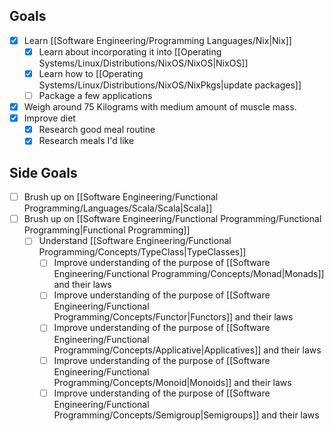 
## Goals

- [x] Learn [[Software Engineering/Programming Languages/Nix|Nix]]
	- [x] Learn about incorporating it into [[Operating Systems/Linux/Distributions/NixOS/NixOS|NixOS]]
	- [x] Learn how to [[Operating Systems/Linux/Distributions/NixOS/NixPkgs|update packages]]
	- [ ] Package a few applications
- [x] Weigh around 75 Kilograms with medium amount of muscle mass. 
- [x] Improve diet
	- [x] Research good meal routine
	- [x] Research meals I'd like

## Side Goals

- [ ] Brush up on [[Software Engineering/Functional Programming/Languages/Scala/Scala|Scala]]
- [ ] Brush up on [[Software Engineering/Functional Programming/Functional Programming|Functional Programming]]
	- [ ] Understand [[Software Engineering/Functional Programming/Concepts/TypeClass|TypeClasses]]
		- [ ] Improve understanding of the purpose of [[Software Engineering/Functional Programming/Concepts/Monad|Monads]] and their laws
		- [ ] Improve understanding of the purpose of [[Software Engineering/Functional Programming/Concepts/Functor|Functors]] and their laws
		- [ ] Improve understanding of the purpose of [[Software Engineering/Functional Programming/Concepts/Applicative|Applicatives]] and their laws
		- [ ] Improve understanding of the purpose of [[Software Engineering/Functional Programming/Concepts/Monoid|Monoids]] and their laws
		- [ ] Improve understanding of the purpose of [[Software Engineering/Functional Programming/Concepts/Semigroup|Semigroups]] and their laws